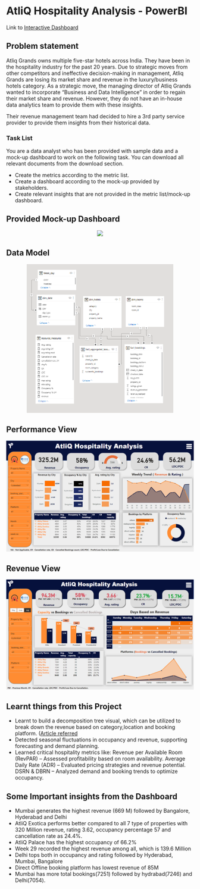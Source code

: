 # AtliQ Hospitality Analysis - PowerBI

Link to [Interactive Dashboard](https://app.powerbi.com/view?r=eyJrIjoiNmQzYWNiOWEtYmZiZi00MDVmLWI1YzEtYjNkZWVlNWFlNjQ2IiwidCI6ImM2ZTU0OWIzLTVmNDUtNDAzMi1hYWU5LWQ0MjQ0ZGM1YjJjNCJ9)


## Problem statement

Atliq Grands owns multiple five-star hotels across India. They have been in the hospitality industry for the past 20 years. Due to strategic moves from other competitors and ineffective decision-making in management, Atliq Grands are losing its market share and revenue in the luxury/business hotels category. As a strategic move, the managing director of Atliq Grands wanted to incorporate “Business and Data Intelligence” in order to regain their market share and revenue. However, they do not have an in-house data analytics team to provide them with these insights.

Their revenue management team had decided to hire a 3rd party service provider to provide them insights from their historical data.

### Task List

You are a data analyst who has been provided with sample data and a mock-up dashboard to work on the following task. You can download all relevant documents from the download section.

- Create the metrics according to the metric list. 
- Create a dashboard according to the mock-up provided by stakeholders. 
- Create relevant insights that are not provided in the metric list/mock-up dashboard.

## Provided Mock-up Dashboard
<p align="center">
    <img src=["https://github.com/Mrunal-d05/AtliQ_Hospitality_Dashboard/blob/main/Dataset/mock%20up%20dashboard_atliq%20grands.png"] width="600">
</p>


## Data Model

<p align="center">
    <img src='https://github.com/Naveen-S6/AtliQ_Hospitality_Analysis_PowerBI/blob/main/resources/data_model.png' height="400">
</p>


## Performance View

<p align="center">
    <img src='https://github.com/Naveen-S6/AtliQ_Hospitality_Analysis_PowerBI/blob/main/resources/overall_view.png' width="600">
</p>

## Revenue View

<p align="center">
    <img src='https://github.com/Naveen-S6/AtliQ_Hospitality_Analysis_PowerBI/blob/main/resources/monthly_view.png' width="600">
</p>

## Learnt things from this Project 
- Learnt to build a decomposition tree visual, which can be utilized to break down the revenue based on category,location and booking platform. ([Article referred](https://learn.microsoft.com/en-us/power-bi/visuals/power-bi-visualization-decomposition-tree)
- Detected seasonal fluctuations in occupancy and revenue, supporting forecasting and demand planning.
- Learned critical hospitality metrics like:
   Revenue per Available Room (RevPAR) – Assessed profitability based on room availability.
   Average Daily Rate (ADR) – Evaluated pricing strategies and revenue potential.
   DSRN & DBRN – Analyzed demand and booking trends to optimize occupancy.

## Some Important insights from the Dashboard

- Mumbai generates the highest revenue (669 M) followed by Bangalore, Hyderabad and Delhi
- AtliQ Exotica performs better compared to all 7 type of properties with 320 Million revenue, rating 3.62, occupancy percentage 57 and cancellation rate as 24.4%.
- AtliQ Palace has the highest occupancy of 66.2%
- Week 29 recorded the highest revenue among all, which is 139.6 Million
- Delhi tops both in occupancy and rating followed by Hyderabad, Mumbai, Bangalore
- Direct Offline booking platform has lowest revenue of 85M
- Mumbai has more total bookings(7251) followed by hydrabad(7246) and Delhi(7054).


